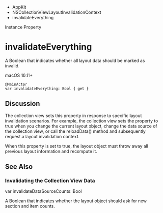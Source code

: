 

- AppKit
- NSCollectionViewLayoutInvalidationContext
-  invalidateEverything 

Instance Property

# invalidateEverything

A Boolean that indicates whether all layout data should be marked as invalid.

macOS 10.11+

``` source
@MainActor
var invalidateEverything: Bool { get }
```

## Discussion

The collection view sets this property in response to specific layout invalidation scenarios. For example, the collection view sets the property to true when you change the current layout object, change the data source of the collection view, or call the reloadData() method and subsequently request a layout invalidation context.

When this property is set to true, the layout object must throw away all previous layout information and recompute it.

## See Also

### Invalidating the Collection View Data

var invalidateDataSourceCounts: Bool

A Boolean that indicates whether the layout object should ask for new section and item counts.

